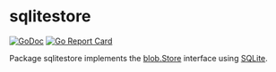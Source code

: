 # sqlitestore

[![GoDoc](https://img.shields.io/static/v1?label=godoc&message=reference&color=white)](https://pkg.go.dev/github.com/creachadair/sqlitestore)
[![Go Report Card](https://goreportcard.com/badge/github.com/creachadair/sqlitestore)](https://goreportcard.com/report/github.com/creachadair/sqlitestore)

Package sqlitestore implements the [blob.Store][bs] interface using [SQLite][sqlite].

[bs]: https://godoc.org/github.com/creachadair/ffs/blob#Store
[sqlite]: https://www.sqlite.org/index.html
